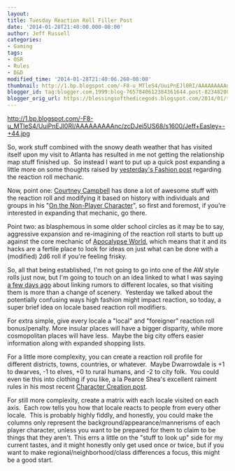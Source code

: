 ```yaml
---
layout:  
title: Tuesday Reaction Roll Filler Post
date: '2014-01-28T21:40:00.000-08:00'
author: Jeff Russell
categories:
- Gaming
tags:
- OSR
- Rules
- D&D
modified_time: '2014-01-28T21:40:06.260-08:00'
thumbnail: http://1.bp.blogspot.com/-F8-u_MTleS4/UuiPnEJl0RI/AAAAAAAAAnc/zcDJei5US68/s72-c/Jeff+Easley+-+44.jpg
blogger_id: tag:blogger.com,1999:blog-7657840612384361644.post-8234820855321192305
blogger_orig_url: https://blessingsofthedicegods.blogspot.com/2014/01/tuesday-reaction-roll-filler-post.html
---
```


 <http://1.bp.blogspot.com/-F8-u_MTleS4/UuiPnEJl0RI/AAAAAAAAAnc/zcDJei5US68/s1600/Jeff+Easley+-+44.jpg> 
  

So, work stuff combined with the snowy death weather that has visited itself upon my visit to Atlanta has resulted in me not getting the relationship map stuff finished up.  So instead I want to put up a quick post expanding a little more on some thoughts raised by [yesterday's Fashion post](http://blessingsofthedicegods.blogspot.com/2014/01/fashion-is-danger.html) regarding the reaction roll mechanic.  
  
Now, point one: [Courtney Campbell](http://hackslashmaster.blogspot.com/) has done a lot of awesome stuff with the reaction roll and modifying it based on history with individuals and groups in his "[On the Non-Player Character](http://www.lulu.com/shop/courtney-campbell/on-the-non-player-character/ebook/product-21094127.html)", so first and foremost, if you're interested in expanding that mechanic, go there.  
  
Point two: as blasphemous in some older school circles as it may be to say, aggressive expansion and re-imagining of the reaction roll starts to butt up against the core mechanic of [Apocalypse World](http://apocalypse-world.com/), which means that it and its hacks are a fertile place to look for ideas on just what can be done with a (modified) 2d6 roll if you're feeling frisky.  
  
So, all that being established, I'm not going to go into one of the AW style rolls just now, but I'm going to touch on an idea linked to what I was saying [a few days ago](http://blessingsofthedicegods.blogspot.com/2014/01/rumor-has-it.html) about linking rumors to different locales, so that visiting them is more than a change of scenery.  Yesterday we talked about the potentially confusing ways high fashion might impact reaction, so today, a super brief idea on locale based reaction roll modifiers.  
  
For extra simple, give every locale a "local" and "foreigner" reaction roll bonus/penalty. More insular places will have a bigger disparity, while more cosmopolitan places will have less.  Maybe the big city offers easier information along with expanded shopping lists.  
  
For a little more complexity, you can create a reaction roll profile for different districts, towns, countries, or whatever.  Maybe Dwarrowdale is +1 to dwarves, -1 to elves, +0 to rural humans, and -2 to city folk.  You could even tie this into clothing if you like, a la Pearce Shea's excellent raiment rules in his most recent [Character Creation post](http://gameswithothers.blogspot.com/2014/01/background-traits-starting-gear-for.html).  
  
For still more complexity, create a matrix with each locale visited on each axis.  Each row tells you how that locale reacts to people from every other locale.  This is probably highly fiddly, and honestly, you could make the columns only represent the background/appearance/mannerisms of each player character, unless you want to be prepared for them to claim to be things that they aren't. This errs a little on the "stuff to look up" side for my current tastes, and it might honestly only get used once or twice, but if you want to make regional/neighborhood/class differences a focus, this might be a good start. 
